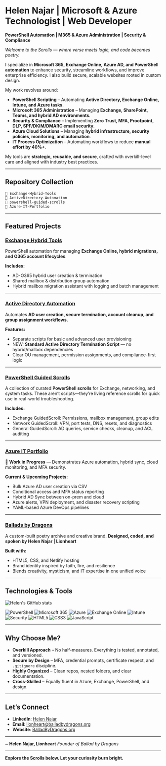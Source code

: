 # Helen Najar | Microsoft & Azure Technologist | Web Developer

**PowerShell Automation | M365 & Azure Administration | Security & Compliance**

*Welcome to the Scrolls — where verse meets logic, and code becomes poetry.*

I specialize in **Microsoft 365, Exchange Online, Azure AD, and PowerShell automation** to enhance security, streamline workflows, and improve enterprise efficiency. I also build secure, scalable websites rooted in custom design.

My work revolves around:

* **PowerShell Scripting** – Automating **Active Directory, Exchange Online, Intune, and Azure tasks**.
* **Microsoft 365 Administration** – Managing **Exchange, SharePoint, Teams, and hybrid AD environments**.
* **Security & Compliance** – Implementing **Zero Trust, MFA, Proofpoint, DLP, SPF/DKIM/DMARC email security**.
* **Azure Cloud Solutions** – Managing **hybrid infrastructure, security policies, monitoring, and automation**.
* **IT Process Optimization** – Automating workflows to reduce **manual effort by 40%+**.

My tools are **strategic, reusable, and secure**, crafted with overkill-level care and aligned with industry best practices.

---

## Repository Collection

```
📁 Exchange-Hybrid-Tools
📁 ActiveDirectory-Automation
📁 powershell-guided-scrolls
📁 Azure-IT-Portfolio
```

---

## Featured Projects

### [Exchange Hybrid Tools](https://github.com/balladbydragons/Exchange-Hybrid-Tools)

PowerShell automation for managing **Exchange Online, hybrid migrations, and O365 account lifecycles**.

**Includes:**

* AD-O365 hybrid user creation & termination
* Shared mailbox & distribution group automation
* Hybrid mailbox migration assistant with logging and batch management

---

### [Active Directory Automation](https://github.com/balladbydragons/ActiveDirectory-Automation)

Automates **AD user creation, secure termination, account cleanup, and group assignment workflows**.

**Features:**

* Separate scripts for basic and advanced user provisioning
* NEW: **Standard Active Directory Termination Script** — no hybrid/mailbox dependencies
* Clear OU management, permission assignments, and compliance-first logic

---

### [PowerShell Guided Scrolls](https://github.com/balladbydragons/powershell-guided-scrolls)

A collection of curated **PowerShell scrolls** for Exchange, networking, and system tasks.
These aren’t scripts—they’re living reference scrolls for quick use in real-world troubleshooting.

**Includes:**

* Exchange GuidedScroll: Permissions, mailbox management, group edits
* Network GuidedScroll: VPN, port tests, DNS, resets, and diagnostics
* General GuidedScroll: AD queries, service checks, cleanup, and ACL auditing

---

### [Azure IT Portfolio](https://github.com/balladbydragons/Azure-IT-Portfolio)

🚧 **Work in Progress** — Demonstrates Azure automation, hybrid sync, cloud monitoring, and MFA security.

**Current & Upcoming Projects:**

* Bulk Azure AD user creation via CSV
* Conditional access and MFA status reporting
* Hybrid AD Sync between on-prem and cloud
* Azure alerts, VPN deployment, and disaster recovery scripting
* YAML-based Azure DevOps pipelines

---

### [Ballads by Dragons](https://www.balladbydragons.org/)

A custom-built poetry archive and creative brand.
**Designed, coded, and spoken by Helen Najar | Lionheart**

**Built with:**

* HTML5, CSS, and Netlify hosting
* Brand identity inspired by faith, fire, and resilience
* Blends creativity, mysticism, and IT expertise in one unified voice

---

## Technologies & Tools

![Helen's GitHub stats](https://github-readme-stats.vercel.app/api?username=balladbydragons\&show_icons=true)

![PowerShell](https://img.shields.io/badge/-PowerShell-blue)
![Microsoft 365](https://img.shields.io/badge/-Microsoft%20365-blue)
![Azure](https://img.shields.io/badge/-Azure-blue)
![Exchange Online](https://img.shields.io/badge/-Exchange%20Online-blue)
![Intune](https://img.shields.io/badge/-Intune-blue)
![Security](https://img.shields.io/badge/-Security-green)
![HTML5](https://img.shields.io/badge/-HTML5-E34F26?logo=html5\&logoColor=white)
![CSS3](https://img.shields.io/badge/-CSS3-1572B6?logo=css3\&logoColor=white)
![JavaScript](https://img.shields.io/badge/-JavaScript-F7DF1E?logo=javascript\&logoColor=black)

---

## Why Choose Me?

* **Overkill Approach** – No half-measures. Everything is tested, annotated, and versioned.
* **Secure by Design** – MFA, credential prompts, certificate respect, and `.gitignore` discipline.
* **Highly Organized** – Clean repos, nested folders, and clear documentation.
* **Cross-Skilled** – Equally fluent in Azure, Exchange, PowerShell, and design.

---

## Let’s Connect

* **LinkedIn**: [Helen Najar](https://www.linkedin.com/in/helen-najar)
* **Email**: [lionheart@balladbydragons.org](mailto:lionheart@balladbydragons.org)
* **Website**: [BalladByDragons.org](https://www.balladbydragons.org/)

---

~ **Helen Najar, Lionheart**
*Founder of Ballad by Dragons*

---

**Explore the Scrolls below. Let your curiosity burn bright.**